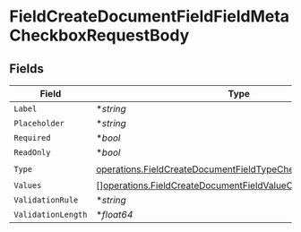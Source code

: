 # FieldCreateDocumentFieldFieldMetaCheckboxRequestBody


## Fields

| Field                                                                                                                                      | Type                                                                                                                                       | Required                                                                                                                                   | Description                                                                                                                                |
| ------------------------------------------------------------------------------------------------------------------------------------------ | ------------------------------------------------------------------------------------------------------------------------------------------ | ------------------------------------------------------------------------------------------------------------------------------------------ | ------------------------------------------------------------------------------------------------------------------------------------------ |
| `Label`                                                                                                                                    | **string*                                                                                                                                  | :heavy_minus_sign:                                                                                                                         | N/A                                                                                                                                        |
| `Placeholder`                                                                                                                              | **string*                                                                                                                                  | :heavy_minus_sign:                                                                                                                         | N/A                                                                                                                                        |
| `Required`                                                                                                                                 | **bool*                                                                                                                                    | :heavy_minus_sign:                                                                                                                         | N/A                                                                                                                                        |
| `ReadOnly`                                                                                                                                 | **bool*                                                                                                                                    | :heavy_minus_sign:                                                                                                                         | N/A                                                                                                                                        |
| `Type`                                                                                                                                     | [operations.FieldCreateDocumentFieldTypeCheckboxRequestBody2](../../models/operations/fieldcreatedocumentfieldtypecheckboxrequestbody2.md) | :heavy_check_mark:                                                                                                                         | N/A                                                                                                                                        |
| `Values`                                                                                                                                   | [][operations.FieldCreateDocumentFieldValueCheckbox](../../models/operations/fieldcreatedocumentfieldvaluecheckbox.md)                     | :heavy_minus_sign:                                                                                                                         | N/A                                                                                                                                        |
| `ValidationRule`                                                                                                                           | **string*                                                                                                                                  | :heavy_minus_sign:                                                                                                                         | N/A                                                                                                                                        |
| `ValidationLength`                                                                                                                         | **float64*                                                                                                                                 | :heavy_minus_sign:                                                                                                                         | N/A                                                                                                                                        |